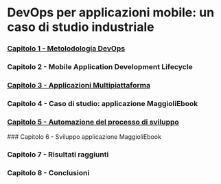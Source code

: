 # DevOps per applicazioni mobile: un caso di studio industriale

### [Capitolo 1 - Metolodologia DevOps](https://github.com/paganellif/DevOps-per-applicazioni-mobile-un-caso-di-studio-industriale/tree/1-metodologia-devops)

### Capitolo 2 - Mobile Application Development Lifecycle

### [Capitolo 3 - Applicazioni Multipiattaforma](https://github.com/paganellif/DevOps-per-applicazioni-mobile-un-caso-di-studio-industriale/tree/3-applicazioni-multipiattaforma)

### Capitolo 4 - Caso di studio: applicazione MaggioliEbook

### [Capitolo 5 - Automazione del processo di sviluppo](https://github.com/paganellif/DevOps-per-applicazioni-mobile-un-caso-di-studio-industriale/tree/5-automazione-del-processo-di-sviluppo)

### Capitolo 6 - Sviluppo applicazione MaggioliEbook

### Capitolo 7 - Risultati raggiunti

### Capitolo 8 - Conclusioni